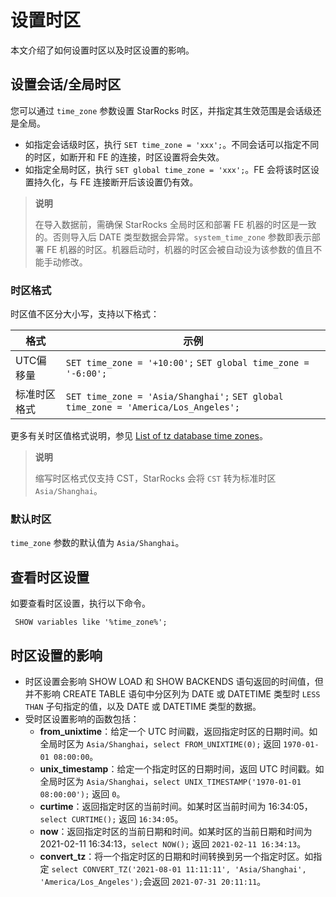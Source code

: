 # 设置时区

本文介绍了如何设置时区以及时区设置的影响。

## 设置会话/全局时区

您可以通过 `time_zone` 参数设置 StarRocks 时区，并指定其生效范围是会话级还是全局。

- 如指定会话级时区，执行 `SET time_zone = 'xxx';`。不同会话可以指定不同的时区，如断开和 FE 的连接，时区设置将会失效。
- 如指定全局时区，执行 `SET global time_zone = 'xxx';`。FE 会将该时区设置持久化，与 FE 连接断开后该设置仍有效。

> **说明**
>
> 在导入数据前，需确保 StarRocks 全局时区和部署 FE 机器的时区是一致的。否则导入后 DATE 类型数据会异常。`system_time_zone` 参数即表示部署 FE 机器的时区。机器启动时，机器的时区会被自动设为该参数的值且不能手动修改。

### 时区格式

时区值不区分大小写，支持以下格式：

| **格式**     | **示例**                                                     |
| ------------ | ------------------------------------------------------------ |
| UTC偏移量    | `SET time_zone = '+10:00';` `SET global time_zone = '-6:00';` |
| 标准时区格式 | `SET time_zone = 'Asia/Shanghai';` `SET global time_zone = 'America/Los_Angeles';` |

更多有关时区值格式说明，参见 [List of tz database time zones](https://en.wikipedia.org/wiki/List_of_tz_database_time_zones)。

> **说明**
>
> 缩写时区格式仅支持 CST，StarRocks 会将 `CST` 转为标准时区 `Asia/Shanghai`。

### 默认时区

`time_zone` 参数的默认值为 `Asia/Shanghai`。

## 查看时区设置

如要查看时区设置，执行以下命令。

```Plain%20Text
 SHOW variables like '%time_zone%';
```

## 时区设置的影响

- 时区设置会影响 SHOW LOAD 和 SHOW BACKENDS 语句返回的时间值，但并不影响 CREATE TABLE 语句中分区列为 DATE 或 DATETIME 类型时 `LESS THAN` 子句指定的值，以及 DATE 或 DATETIME 类型的数据。
- 受时区设置影响的函数包括：
  - **from_unixtime**：给定一个 UTC 时间戳，返回指定时区的日期时间。如全局时区为 `Asia/Shanghai`，`select FROM_UNIXTIME(0);` 返回 `1970-01-01 08:00:00`。
  - **unix_timestamp**：给定一个指定时区的日期时间，返回 UTC 时间戳。如全局时区为 `Asia/Shanghai`，`select UNIX_TIMESTAMP('1970-01-01 08:00:00');` 返回 `0`。
  - **curtime**：返回指定时区的当前时间。如某时区当前时间为 16:34:05，`select CURTIME();` 返回 `16:34:05`。
  - **now**：返回指定时区的当前日期和时间。如某时区的当前日期和时间为 2021-02-11 16:34:13，`select NOW();` 返回 `2021-02-11 16:34:13`。
  - **convert_tz**：将一个指定时区的日期和时间转换到另一个指定时区。如指定 `select CONVERT_TZ('2021-08-01 11:11:11', 'Asia/Shanghai', 'America/Los_Angeles');`会返回 `2021-07-31 20:11:11`。
